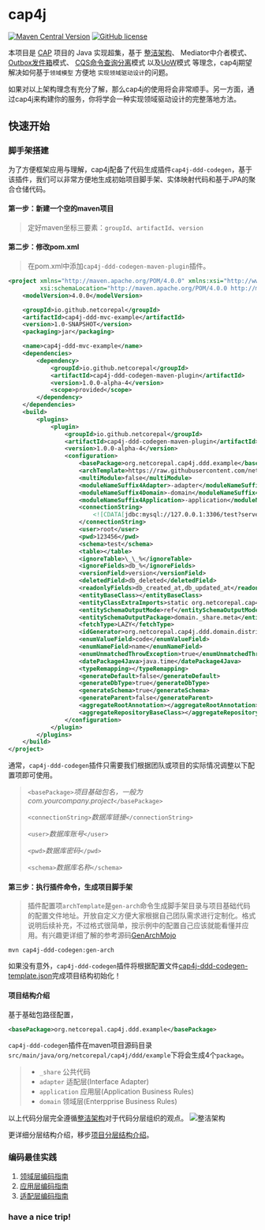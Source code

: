 # cap4j

[![Maven Central Version](https://img.shields.io/maven-central/v/io.github.netcorepal/cap4j)](https://central.sonatype.com/artifact/io.github.netcorepal/cap4j)
[![GitHub license](https://img.shields.io/badge/license-MIT-blue.svg)](https://github.com/netcorepal/cap4j/blob/main/LICENSE)

本项目是 [CAP](https://github.com/dotnetcore/CAP) 项目的 Java 实现超集，基于
[整洁架构](https://blog.cleancoder.com/uncle-bob/2012/08/13/the-clean-architecture.html)、
Mediator中介者模式、
[Outbox发件箱](https://www.kamilgrzybek.com/blog/posts/the-outbox-pattern)模式、
[CQS命令查询分离](https://martinfowler.com/bliki/CommandQuerySeparation.html)模式
以及[UoW](https://learn.microsoft.com/en-us/archive/msdn-magazine/2009/june/the-unit-of-work-pattern-and-persistence-ignorance)模式
等理念，cap4j期望解决如何基于`领域模型` 方便地 `实现领域驱动设计`的问题。

如果对以上架构理念有充分了解，那么cap4j的使用将会非常顺手。另一方面，通过cap4j来构建你的服务，你将学会一种实现领域驱动设计的完整落地方法。

## 快速开始

### 脚手架搭建
为了方便框架应用与理解，cap4j配备了代码生成插件`cap4j-ddd-codegen`，基于该插件，我们可以非常方便地生成初始项目脚手架、实体映射代码和基于JPA的聚合仓储代码。

#### **第一步**：新建一个空的maven项目
> 定好maven坐标三要素：`groupId`、`artifactId`、`version`

#### **第二步**：修改pom.xml
> 在pom.xml中添加`cap4j-ddd-codegen-maven-plugin`插件。
```xml
<project xmlns="http://maven.apache.org/POM/4.0.0" xmlns:xsi="http://www.w3.org/2001/XMLSchema-instance"
         xsi:schemaLocation="http://maven.apache.org/POM/4.0.0 http://maven.apache.org/xsd/maven-4.0.0.xsd">
    <modelVersion>4.0.0</modelVersion>

    <groupId>io.github.netcorepal</groupId>
    <artifactId>cap4j-ddd-mvc-example</artifactId>
    <version>1.0-SNAPSHOT</version>
    <packaging>jar</packaging>

    <name>cap4j-ddd-mvc-example</name>
    <dependencies>
        <dependency>
            <groupId>io.github.netcorepal</groupId>
            <artifactId>cap4j-ddd-codegen-maven-plugin</artifactId>
            <version>1.0.0-alpha-4</version>
            <scope>provided</scope>
        </dependency>
    </dependencies>
    <build>
        <plugins>
            <plugin>
                <groupId>io.github.netcorepal</groupId>
                <artifactId>cap4j-ddd-codegen-maven-plugin</artifactId>
                <version>1.0.0-alpha-4</version>
                <configuration>
                    <basePackage>org.netcorepal.cap4j.ddd.example</basePackage>
                    <archTemplate>https://raw.githubusercontent.com/netcorepal/cap4j/main/cap4j-ddd-codegen-template.json</archTemplate>
                    <multiModule>false</multiModule>
                    <moduleNameSuffix4Adapter>-adapter</moduleNameSuffix4Adapter>
                    <moduleNameSuffix4Domain>-domain</moduleNameSuffix4Domain>
                    <moduleNameSuffix4Application>-application</moduleNameSuffix4Application>
                    <connectionString>
                        <![CDATA[jdbc:mysql://127.0.0.1:3306/test?serverTimezone=Asia%2FShanghai&useSSL=false&characterEncoding=utf8&zeroDateTimeBehavior=convertToNull]]>
                    </connectionString>
                    <user>root</user>
                    <pwd>123456</pwd>
                    <schema>test</schema>
                    <table></table>
                    <ignoreTable>\_\_%</ignoreTable>
                    <ignoreFields>db_%</ignoreFields>
                    <versionField>version</versionField>
                    <deletedField>db_deleted</deletedField>
                    <readonlyFields>db_created_at,db_updated_at</readonlyFields>
                    <entityBaseClass></entityBaseClass>
                    <entityClassExtraImports>static org.netcorepal.cap4j.ddd.domain.event.DomainEventSupervisorSupport.events</entityClassExtraImports>
                    <entitySchemaOutputMode>ref</entitySchemaOutputMode>
                    <entitySchemaOutputPackage>domain._share.meta</entitySchemaOutputPackage>
                    <fetchType>LAZY</fetchType>
                    <idGenerator>org.netcorepal.cap4j.ddd.domain.distributed.SnowflakeIdentifierGenerator</idGenerator>
                    <enumValueField>code</enumValueField>
                    <enumNameField>name</enumNameField>
                    <enumUnmatchedThrowException>true</enumUnmatchedThrowException>
                    <datePackage4Java>java.time</datePackage4Java>
                    <typeRemapping></typeRemapping>
                    <generateDefault>false</generateDefault>
                    <generateDbType>true</generateDbType>
                    <generateSchema>true</generateSchema>
                    <generateParent>false</generateParent>
                    <aggregateRootAnnotation></aggregateRootAnnotation>
                    <aggregateRepositoryBaseClass></aggregateRepositoryBaseClass>
                </configuration>
            </plugin>
        </plugins>
    </build>
</project>
```
通常，`cap4j-ddd-codegen`插件只需要我们根据团队或项目的实际情况调整以下配置项即可使用。
> `<basePackage>`_项目基础包名，一般为com.yourcompany.project_`</basePackage>` 
> 
> `<connectionString>`_数据库链接_`</connectionString>`
> 
> `<user>`_数据库账号_`</user>`
> 
> `<pwd>`_数据库密码_`</pwd>`
> 
> `<schema>`_数据库名称_`</schema>` 


#### **第三步**：执行插件命令，生成项目脚手架
> 插件配置项`archTemplate`是`gen-arch`命令生成脚手架目录与项目基础代码的配置文件地址。开放自定义方便大家根据自己团队需求进行定制化。格式说明后续补充，不过格式很简单，按示例中的配置自己应该就能看懂并应用。有兴趣更详细了解的参考源码[GenArchMojo](cap4j-ddd-codegen-maven-plugin/src/main/java/org/netcorepal/cap4j/ddd/codegen/GenArchMojo.java)

```shell
mvn cap4j-ddd-codegen:gen-arch
```
如果没有意外，`cap4j-ddd-codegen`插件将根据配置文件[cap4j-ddd-codegen-template.json](https://raw.githubusercontent.com/netcorepal/cap4j/main/cap4j-ddd-codegen-template.json)完成项目结构初始化！

#### 项目结构介绍
基于基础包路径配置，
```xml
<basePackage>org.netcorepal.cap4j.ddd.example</basePackage> 
```
`cap4j-ddd-codegen`插件在maven项目源码目录`src/main/java/org/netcorepal/cap4j/ddd/example`下将会生成4个`package`。
> - `_share`       公共代码
> - `adapter`      适配层(Interface Adapter)
> - `application`  应用层(Application Business Rules)
> - `domain`       领域层(Enterpprise Business Rules)

以上代码分层完全遵循[整洁架构](https://blog.cleancoder.com/uncle-bob/2012/08/13/the-clean-architecture.html)对于代码分层组织的观点。
![整洁架构](https://blog.cleancoder.com/uncle-bob/images/2012-08-13-the-clean-architecture/CleanArchitecture.jpg)

更详细分层结构介绍，移步[项目分层结构介绍](doc/00_项目分层结构介绍.md)。

### 编码最佳实践
1. [领域层编码指南](doc/01_领域层编码指南.md)
2. [应用层编码指南](doc/02_应用层编码指南.md)
3. [适配层编码指南](doc/03_适配层编码指南.md)

### have a nice trip!